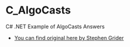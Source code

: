 # C_AlgoCasts

C# .NET Example of AlgoCasts Answers 
* [You can find original here by Stephen Grider](https://github.com/StephenGrider/AlgoCasts)